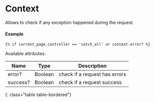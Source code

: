 # Context

Allows to check if any exception happened during the request.

#### Example

~~~ liquid
{% if current_page.controller == 'catch_all' or context.error? %}
~~~

Available attributes:

Name     | Type       | Description
---------|------------|------------
error?   | Boolean    | check if a request has errors
success? | Boolean    | check if a request success
{: class="table table-bordered"}
